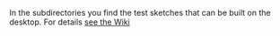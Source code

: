 
In the subdirectories you find the test sketches that can be built on the desktop. 
For details [see the Wiki](https://github.com/pschatzmann/arduino-audio-tools/wiki/Running-an-Audio-Sketch-on-the-Desktop)


